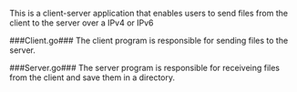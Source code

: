 This is a client-server application that enables users to send files from the client to the
server over a IPv4 or IPv6

###Client.go###
The client program is responsible for sending files to the server.

###Server.go###
The server program is responsible for receiveing files from the client and save them in a
directory.
